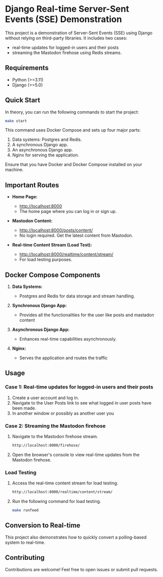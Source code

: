 # Django Real-time Server-Sent Events (SSE) Demonstration

This project is a demonstration of Server-Sent Events (SSE) using Django without relying on third-party libraries. It includes two cases:
* real-time updates for logged-in users and their posts
* streaming the Mastodon firehose using Redis streams.

## Requirements

- Python (>=3.11)
- Django (>=5.0)

## Quick Start

In theory, you can run the following commands to start the project:

```bash
make start
```

This command uses Docker Compose and sets up four major parts:

1. Data systems: Postgres and Redis.
2. A synchronous Django app.
3. An asynchronous Django app.
4. Nginx for serving the application.

Ensure that you have Docker and Docker Compose installed on your machine.

## Important Routes

- **Home Page:**
  - [http://localhost:8000](http://localhost:8000)
  - The home page where you can log in or sign up.

- **Mastodon Content:**
  - [http://localhost:8000/posts/content/](http://localhost:8000/posts/content/)
  - No login required. Get the latest content from Mastodon.

- **Real-time Content Stream (Load Test):**
  - [http://localhost:8000/realtime/content/stream/](http://localhost:8000/realtime/content/stream/)
  - For load testing purposes.

## Docker Compose Components

1. **Data Systems:**
   - Postgres and Redis for data storage and stream handling.

2. **Synchronous Django App:**
   - Provides all the functionalities for the user like posts and mastadon content

3. **Asynchronous Django App:**
   - Enhances real-time capabilities asynchronously.

4. **Nginx:**
   - Serves the application and routes the traffic

## Usage

### Case 1: Real-time updates for logged-in users and their posts

1. Create a user account and log in.
2. Navigate to the User Posts link to see what logged in user posts have been made.
3. In another window or possibly as another user you 

### Case 2: Streaming the Mastodon firehose

1. Navigate to the Mastodon firehose stream.
   ```bash
   http://localhost:8000/firehose/
   ```
2. Open the browser's console to view real-time updates from the Mastodon firehose.

### Load Testing

1. Access the real-time content stream for load testing.
   ```bash
   http://localhost:8000/realtime/content/stream/
   ```
2. Run the following command for load testing.
   ```bash
   make runfeed
   ```

## Conversion to Real-time

This project also demonstrates how to quickly convert a polling-based system to real-time.

## Contributing

Contributions are welcome! Feel free to open issues or submit pull requests.
